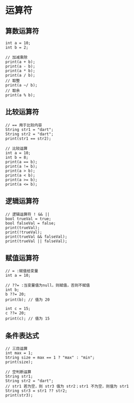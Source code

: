 # 运算符

## 算数运算符

    int a = 10;
    int b = 2;

    // 加减乘除
    print(a + b);
    print(a - b);
    print(a * b);
    print(a / b);
    // 取整
    print(a ~/ b);
    // 取余
    print(a % b);

## 比较运算符

    // == 用于比较内容
    String str1 = "dart";
    String str2 = "dart";
    print(str1 == str2);

    // 比较运算
    int a = 10;
    int b = 8;
    print(a == b);
    print(a != b);
    print(a > b);
    print(a < b);
    print(a >= b);
    print(a <= b);

## 逻辑运算符

    // 逻辑运算符 ! && ||
    bool trueVal = true;
    bool falseVal = false;
    print(trueVal);
    print(!trueVal);
    print(trueVal && falseVal);
    print(trueVal || falseVal);

## 赋值运算符

    // = :赋值给变量
    int a = 10;

    // ??= :当变量值为null，则赋值，否则不赋值
    int b;
    b ??= 20;
    print(b); // 值为 20

    int c = 15;
    c ??= 20;
    print(c); // 值为 15

## 条件表达式

    // 三目运算
    int max = 1;
    String size = max == 1 ? "max" : "min";
    print(size);

    // 空判断运算
    String str1;
    String str2 = "dart";
    // str1 若为空，则 str3 值为 str2；str1 不为空，则值为 str1
    String str3 = str1 ?? str2;
    print(str3);
